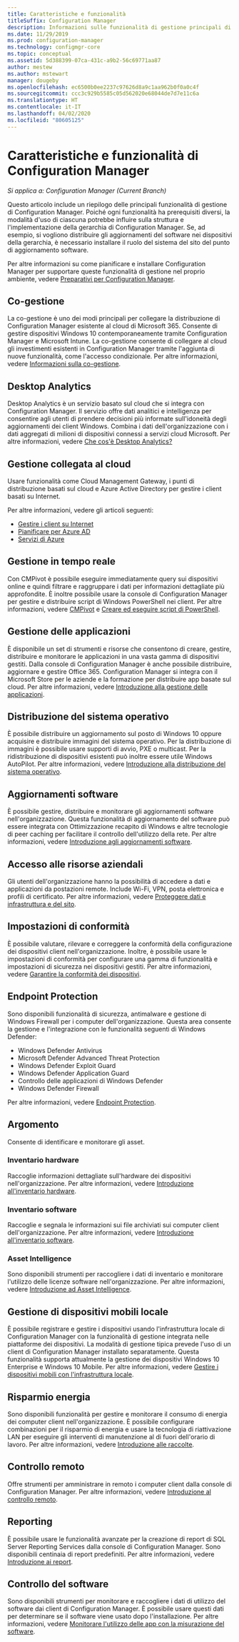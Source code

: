 ```yaml
---
title: Caratteristiche e funzionalità
titleSuffix: Configuration Manager
description: Informazioni sulle funzionalità di gestione principali di Configuration Manager.
ms.date: 11/29/2019
ms.prod: configuration-manager
ms.technology: configmgr-core
ms.topic: conceptual
ms.assetid: 5d388399-07ca-431c-a9b2-56c69771aa87
author: mestew
ms.author: mstewart
manager: dougeby
ms.openlocfilehash: ec6500b0ee2237c97626d8a9c1aa962b0f0a0c4f
ms.sourcegitcommit: ccc3c929b5585c05d562020e68044de7d7e11c6a
ms.translationtype: HT
ms.contentlocale: it-IT
ms.lasthandoff: 04/02/2020
ms.locfileid: "80605125"
---
```

# <a name="features-and-capabilities-of-configuration-manager"></a>Caratteristiche e funzionalità di Configuration Manager

*Si applica a: Configuration Manager (Current Branch)*

Questo articolo include un riepilogo delle principali funzionalità di gestione di Configuration Manager. Poiché ogni funzionalità ha prerequisiti diversi, la modalità d'uso di ciascuna potrebbe influire sulla struttura e l'implementazione della gerarchia di Configuration Manager. Se, ad esempio, si vogliono distribuire gli aggiornamenti del software nei dispositivi della gerarchia, è necessario installare il ruolo del sistema del sito del punto di aggiornamento software.  

Per altre informazioni su come pianificare e installare Configuration Manager per supportare queste funzionalità di gestione nel proprio ambiente, vedere [Preparativi per Configuration Manager](/sccm/core/plan-design/get-ready).  

## <a name="co-management"></a>Co-gestione

La co-gestione è uno dei modi principali per collegare la distribuzione di Configuration Manager esistente al cloud di Microsoft 365. Consente di gestire dispositivi Windows 10 contemporaneamente tramite Configuration Manager e Microsoft Intune. La co-gestione consente di collegare al cloud gli investimenti esistenti in Configuration Manager tramite l'aggiunta di nuove funzionalità, come l'accesso condizionale. Per altre informazioni, vedere [Informazioni sulla co-gestione](/sccm/comanage/overview).

## <a name="desktop-analytics"></a>Desktop Analytics

Desktop Analytics è un servizio basato sul cloud che si integra con Configuration Manager. Il servizio offre dati analitici e intelligenza per consentire agli utenti di prendere decisioni più informate sull'idoneità degli aggiornamenti dei client Windows. Combina i dati dell'organizzazione con i dati aggregati di milioni di dispositivi connessi a servizi cloud Microsoft. Per altre informazioni, vedere [Che cos'è Desktop Analytics?](/configmgr/desktop-analytics/overview)

## <a name="cloud-attached-management"></a>Gestione collegata al cloud

Usare funzionalità come Cloud Management Gateway, i punti di distribuzione basati sul cloud e Azure Active Directory per gestire i client basati su Internet.

Per altre informazioni, vedere gli articoli seguenti:

- [Gestire i client su Internet](/sccm/core/clients/manage/manage-clients-internet)
- [Pianificare per Azure AD](/sccm/core/plan-design/security/plan-for-security#bkmk_planazuread)
- [Servizi di Azure](/sccm/core/servers/deploy/configure/azure-services-wizard)

## <a name="real-time-management"></a>Gestione in tempo reale

Con CMPivot è possibile eseguire immediatamente query sui dispositivi online e quindi filtrare e raggruppare i dati per informazioni dettagliate più approfondite. È inoltre possibile usare la console di Configuration Manager per gestire e distribuire script di Windows PowerShell nei client. Per altre informazioni, vedere [CMPivot](/sccm/core/servers/manage/cmpivot) e [Creare ed eseguire script di PowerShell](/sccm/apps/deploy-use/create-deploy-scripts).

## <a name="application-management"></a>Gestione delle applicazioni

È disponibile un set di strumenti e risorse che consentono di creare, gestire, distribuire e monitorare le applicazioni in una vasta gamma di dispositivi gestiti. Dalla console di Configuration Manager è anche possibile distribuire, aggiornare e gestire Office 365. Configuration Manager si integra con il Microsoft Store per le aziende e la formazione per distribuire app basate sul cloud. Per altre informazioni, vedere [Introduzione alla gestione delle applicazioni](/sccm/apps/understand/introduction-to-application-management).

## <a name="os-deployment"></a>Distribuzione del sistema operativo

È possibile distribuire un aggiornamento sul posto di Windows 10 oppure acquisire e distribuire immagini del sistema operativo. Per la distribuzione di immagini è possibile usare supporti di avvio, PXE o multicast. Per la ridistribuzione di dispositivi esistenti può inoltre essere utile Windows AutoPilot. Per altre informazioni, vedere [Introduzione alla distribuzione del sistema operativo](/sccm/osd/understand/introduction-to-operating-system-deployment).  

## <a name="software-updates"></a>Aggiornamenti software

È possibile gestire, distribuire e monitorare gli aggiornamenti software nell'organizzazione. Questa funzionalità di aggiornamento del software può essere integrata con Ottimizzazione recapito di Windows e altre tecnologie di peer caching per facilitare il controllo dell'utilizzo della rete. Per altre informazioni, vedere [Introduzione agli aggiornamenti software](/sccm/sum/understand/software-updates-introduction).  

## <a name="company-resource-access"></a>Accesso alle risorse aziendali

Gli utenti dell'organizzazione hanno la possibilità di accedere a dati e applicazioni da postazioni remote. Include Wi-Fi, VPN, posta elettronica e profili di certificato. Per altre informazioni, vedere [Proteggere dati e infrastruttura e del sito](/sccm/protect/understand/protect-data-and-site-infrastructure).

## <a name="compliance-settings"></a>Impostazioni di conformità

È possibile valutare, rilevare e correggere la conformità della configurazione dei dispositivi client nell'organizzazione. Inoltre, è possibile usare le impostazioni di conformità per configurare una gamma di funzionalità e impostazioni di sicurezza nei dispositivi gestiti. Per altre informazioni, vedere [Garantire la conformità dei dispositivi](/sccm/compliance/understand/ensure-device-compliance).  

## <a name="endpoint-protection"></a>Endpoint Protection

Sono disponibili funzionalità di sicurezza, antimalware e gestione di Windows Firewall per i computer dell'organizzazione. Questa area consente la gestione e l'integrazione con le funzionalità seguenti di Windows Defender:

- Windows Defender Antivirus
- Microsoft Defender Advanced Threat Protection
- Windows Defender Exploit Guard
- Windows Defender Application Guard
- Controllo delle applicazioni di Windows Defender
- Windows Defender Firewall

Per altre informazioni, vedere [Endpoint Protection](/sccm/protect/deploy-use/endpoint-protection).  

## <a name="inventory"></a>Argomento

Consente di identificare e monitorare gli asset.

### <a name="hardware-inventory"></a>Inventario hardware

Raccoglie informazioni dettagliate sull'hardware dei dispositivi nell'organizzazione. Per altre informazioni, vedere [Introduzione all'inventario hardware](/sccm/core/clients/manage/inventory/introduction-to-hardware-inventory).  

### <a name="software-inventory"></a>Inventario software

Raccoglie e segnala le informazioni sui file archiviati sui computer client dell'organizzazione. Per altre informazioni, vedere [Introduzione all'inventario software](/sccm/core/clients/manage/inventory/introduction-to-software-inventory).  

### <a name="asset-intelligence"></a>Asset Intelligence

Sono disponibili strumenti per raccogliere i dati di inventario e monitorare l'utilizzo delle licenze software nell'organizzazione. Per altre informazioni, vedere [Introduzione ad Asset Intelligence](/sccm/core/clients/manage/asset-intelligence/introduction-to-asset-intelligence).  

## <a name="on-premises-mobile-device-management"></a>Gestione di dispositivi mobili locale

È possibile registrare e gestire i dispositivi usando l'infrastruttura locale di Configuration Manager con la funzionalità di gestione integrata nelle piattaforme dei dispositivi. La modalità di gestione tipica prevede l'uso di un client di Configuration Manager installato separatamente. Questa funzionalità supporta attualmente la gestione dei dispositivi Windows 10 Enterprise e Windows 10 Mobile. Per altre informazioni, vedere [Gestire i dispositivi mobili con l'infrastruttura locale](/sccm/mdm/understand/manage-mobile-devices-with-on-premises-infrastructure).  

## <a name="power-management"></a>Risparmio energia

Sono disponibili funzionalità per gestire e monitorare il consumo di energia dei computer client nell'organizzazione. È possibile configurare combinazioni per il risparmio di energia e usare la tecnologia di riattivazione LAN per eseguire gli interventi di manutenzione al di fuori dell'orario di lavoro. Per altre informazioni, vedere [Introduzione alle raccolte](/sccm/core/clients/manage/power/introduction-to-power-management).  

## <a name="remote-control"></a>Controllo remoto

Offre strumenti per amministrare in remoto i computer client dalla console di Configuration Manager. Per altre informazioni, vedere [Introduzione al controllo remoto](/sccm/core/clients/manage/remote-control/introduction-to-remote-control).  

## <a name="reporting"></a>Reporting

È possibile usare le funzionalità avanzate per la creazione di report di SQL Server Reporting Services dalla console di Configuration Manager. Sono disponibili centinaia di report predefiniti. Per altre informazioni, vedere [Introduzione ai report](/sccm/core/servers/manage/introduction-to-reporting).  

## <a name="software-metering"></a>Controllo del software

Sono disponibili strumenti per monitorare e raccogliere i dati di utilizzo del software dai client di Configuration Manager. È possibile usare questi dati per determinare se il software viene usato dopo l'installazione. Per altre informazioni, vedere [Monitorare l'utilizzo delle app con la misurazione del software](/sccm/apps/deploy-use/monitor-app-usage-with-software-metering).  
